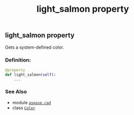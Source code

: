 ﻿---
title: light_salmon property
second_title: Aspose.CAD for Python via .NET API References
description: 
type: docs
weight: 910
url: /python-net/aspose.cad/color/light_salmon/
is_root: false
---

## light_salmon property


Gets a system-defined color.
### Definition:
```python
@property
def light_salmon(self):
    ...
```

### See Also
* module [`aspose.cad`](../../)
* class [`Color`](/cad/python-net/aspose.cad/color)
